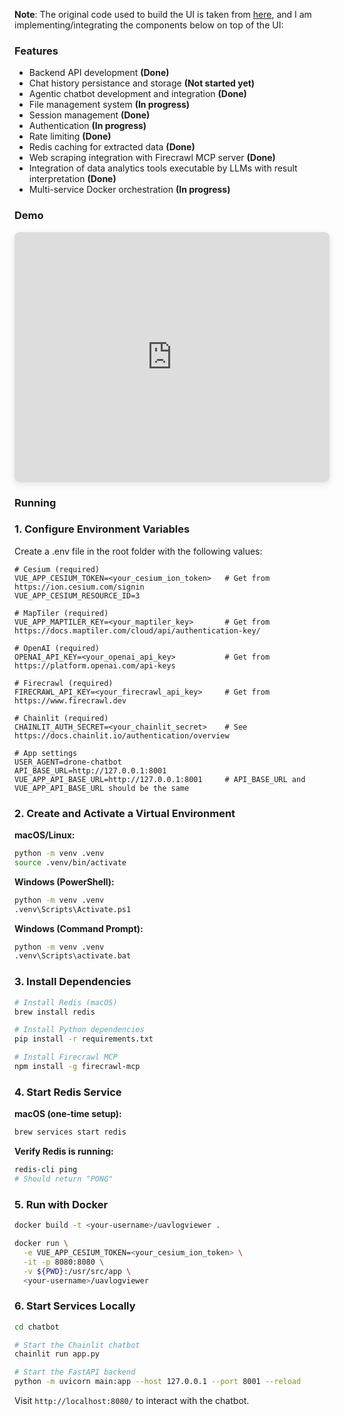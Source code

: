 **Note**: The original code used to build the UI is taken from [here](https://github.com/ArduPilot/UAVLogViewer), and I am implementing/integrating the components below on top of the UI:

### Features

- Backend API development **(Done)**
- Chat history persistance and storage **(Not started yet)**
- Agentic chatbot development and integration **(Done)**
- File management system **(In progress)**
- Session management **(Done)**
- Authentication **(In progress)**
- Rate limiting **(Done)**
- Redis caching for extracted data **(Done)**
- Web scraping integration with Firecrawl MCP server **(Done)**
- Integration of data analytics tools executable by LLMs with result interpretation **(Done)**
- Multi-service Docker orchestration **(In progress)**

### Demo 

<div style="display: flex; justify-content: center; margin-bottom: 20px;">
  <iframe 
    width="100%" 
    height="400"
    style="max-width: 900px; border-radius: 8px; box-shadow: 0 4px 12px rgba(0,0,0,0.1);"
    src="https://www.youtube.com/embed/vtJJbjGfosw" 
    frameborder="0" 
    allow="accelerometer; autoplay; clipboard-write; encrypted-media; gyroscope; picture-in-picture" 
    allowfullscreen>
  </iframe>
</div>

### Running  

### 1. Configure Environment Variables


Create a .env file in the root folder with the following values:

```env 
# Cesium (required)
VUE_APP_CESIUM_TOKEN=<your_cesium_ion_token>   # Get from https://ion.cesium.com/signin
VUE_APP_CESIUM_RESOURCE_ID=3

# MapTiler (required)
VUE_APP_MAPTILER_KEY=<your_maptiler_key>       # Get from https://docs.maptiler.com/cloud/api/authentication-key/

# OpenAI (required)
OPENAI_API_KEY=<your_openai_api_key>           # Get from https://platform.openai.com/api-keys

# Firecrawl (required)
FIRECRAWL_API_KEY=<your_firecrawl_api_key>     # Get from https://www.firecrawl.dev

# Chainlit (required)
CHAINLIT_AUTH_SECRET=<your_chainlit_secret>    # See https://docs.chainlit.io/authentication/overview

# App settings
USER_AGENT=drone-chatbot
API_BASE_URL=http://127.0.0.1:8001
VUE_APP_API_BASE_URL=http://127.0.0.1:8001     # API_BASE_URL and VUE_APP_API_BASE_URL should be the same
```

### 2. Create and Activate a Virtual Environment

**macOS/Linux:**
```bash
python -m venv .venv
source .venv/bin/activate
```

**Windows (PowerShell):**
```bash
python -m venv .venv
.venv\Scripts\Activate.ps1
```
**Windows (Command Prompt):**
```bash
python -m venv .venv
.venv\Scripts\activate.bat
```

### 3. Install Dependencies 

```bash
# Install Redis (macOS)
brew install redis

# Install Python dependencies
pip install -r requirements.txt

# Install Firecrawl MCP
npm install -g firecrawl-mcp
```

### 4. Start Redis Service

**macOS (one-time setup):**
```bash
brew services start redis
```

**Verify Redis is running:**
```bash
redis-cli ping
# Should return "PONG"
```

### 5. Run with Docker 

```bash
docker build -t <your-username>/uavlogviewer . 

docker run \
  -e VUE_APP_CESIUM_TOKEN=<your_cesium_ion_token> \
  -it -p 8080:8080 \
  -v ${PWD}:/usr/src/app \
  <your-username>/uavlogviewer
```

### 6. Start Services Locally

```bash
cd chatbot
```

```bash
# Start the Chainlit chatbot
chainlit run app.py
```

```bash
# Start the FastAPI backend
python -m uvicorn main:app --host 127.0.0.1 --port 8001 --reload
```

Visit `http://localhost:8080/` to interact with the chatbot.